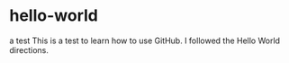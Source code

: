 # hello-world
a test
This is a test to learn how to use GitHub. I followed the Hello World directions.
